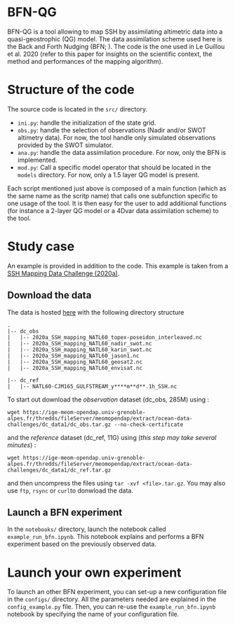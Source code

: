 # BFN-QG
BFN-QG is a tool allowing to map SSH by assimilating altimetric data into a quasi-geostrophic (QG) model. The data assimilation scheme used here is the Back and Forth Nudging (BFN; ). The code is the one used in Le Guillou et al. 2020 (refer to this paper for insights on the scientific context, the method and performances of the mapping algorithm).

# Structure of the code
The source code is located in the `src/` directory.
- `ini.py`: handle the initialization of the state grid.
- `obs.py`: handle the selection of observations (Nadir and/or SWOT altimetry data). For now, the tool handle only simulated observations provided by the SWOT simulator.
- `ana.py`: handle the data assimilation procedure. For now, only the BFN is implemented. 
- `mod.py`: Call a specific model operator that should be located in the `models` directory. For now, only a 1.5 layer QG model is present.

Each script mentioned just above is composed of a main function (which as the same name as the scritp name) that calls one subfunction specific to one usage of the tool. It is then easy for the user to add additional functions (for instance a 2-layer QG model or a 4Dvar data assimilation scheme) to the tool. 

# Study case
An example is provided in addition to the code. This example is taken from a [SSH Mapping Data Challenge (2020a)](https://github.com/ocean-data-challenges/2020a_SSH_mapping_NATL60).
## Download the data
The data is hosted [here](https://ige-meom-opendap.univ-grenoble-alpes.fr/thredds/catalog/meomopendap/extract/ocean-data-challenges/dc_data1/catalog.html) with the following directory structure

```
. 
|-- dc_obs
|   |-- 2020a_SSH_mapping_NATL60_topex-poseidon_interleaved.nc
|   |-- 2020a_SSH_mapping_NATL60_nadir_swot.nc 
|   |-- 2020a_SSH_mapping_NATL60_karin_swot.nc
|   |-- 2020a_SSH_mapping_NATL60_jason1.nc
|   |-- 2020a_SSH_mapping_NATL60_geosat2.nc
|   |-- 2020a_SSH_mapping_NATL60_envisat.nc

|-- dc_ref
|   |-- NATL60-CJM165_GULFSTREAM_y****m**d**.1h_SSH.nc

```

To start out download the *observation* dataset (dc_obs, 285M) using : 
```shell
wget https://ige-meom-opendap.univ-grenoble-alpes.fr/thredds/fileServer/meomopendap/extract/ocean-data-challenges/dc_data1/dc_obs.tar.gz --no-check-certificate
```

and the *reference* dataset (dc_ref, 11G) using (*this step may take several minutes*) : 

```shell
wget https://ige-meom-opendap.univ-grenoble-alpes.fr/thredds/fileServer/meomopendap/extract/ocean-data-challenges/dc_data1/dc_ref.tar.gz 
```
and then uncompress the files using `tar -xvf <file>.tar.gz`. You may also use `ftp`, `rsync` or `curl`to donwload the data.  

## Launch a BFN experiment
In the `notebooks/` directory, launch the notebook called `example_run_bfn.ipynb`. This notebook explains and performs a BFN experiment based on the previously observed data. 

# Launch your own experiment 
To launch an other BFN experiment, you can set-up a new configuration file in the `configs/` directory. All the parameters needed are explained in the `config_example.py` file. Then, you can re-use the `example_run_bfn.ipynb` notebook by specifying the name of your configuration file.
